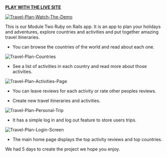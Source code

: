 [**PLAY WITH THE LIVE SITE**](https://travel-plan-19.herokuapp.com/)

[![Travel-Plan-Watch-The-Demo](https://i.imgur.com/Wt5NHiA.png)](https://youtu.be/UJRhGoMHo0I)

This is our Module Two Ruby on Rails app.
It is an app to plan your holidays and adventures, explore countries and activities and put together amazing travel itineraries. 

* You can browse the countries of the world and read about each one.

![Travel-Plan-Countries](https://i.imgur.com/heqvvW0.png)


* See a list of activities in each country and read more about those activities.

![Travel-Plan-Activities-Page](https://i.imgur.com/1vFI8RX.png)


* You can leave reviews for each activity or rate other peoples reviews.

* Create new travel itineraries and activities.

![Travel-Plan-Personal-Trip](https://i.imgur.com/hgrtikI.png)

* It has a simple log in and log out feature to store users trips.

![Travel-Plan-Login-Screen](https://i.imgur.com/huNTSB2.png)

* The main home page displays the top activity reviews and top countries.

We had 5 days to create the project we hope you enjoy.
